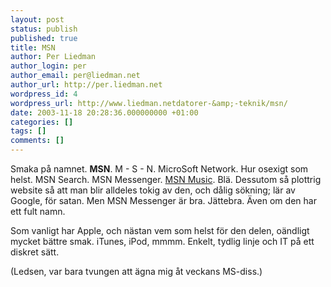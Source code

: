 ```yaml
---
layout: post
status: publish
published: true
title: MSN
author: Per Liedman
author_login: per
author_email: per@liedman.net
author_url: http://per.liedman.net
wordpress_id: 4
wordpress_url: http://www.liedman.netdatorer-&amp;-teknik/msn/
date: 2003-11-18 20:28:36.000000000 +01:00
categories: []
tags: []
comments: []
---
```

Smaka på namnet. <b>MSN</b>. M - S - N. MicroSoft Network. Hur osexigt som helst. MSN Search. MSN Messenger. <a href="http://slashdot.org/article.pl?sid=03/11/18/0624222&mode=thread&tid=109&tid=141&tid=187&tid=188">MSN Music</a>. Blä. Dessutom så plottrig website så att man blir alldeles tokig av den, och dålig sökning; lär av Google, för satan. Men MSN Messenger är bra. Jättebra. Även om den har ett fult namn.

Som vanligt har Apple, och nästan vem som helst för den delen, oändligt mycket bättre smak. iTunes, iPod, mmmm. Enkelt, tydlig linje och IT på ett diskret sätt.

(Ledsen, var bara tvungen att ägna mig åt veckans MS-diss.)
